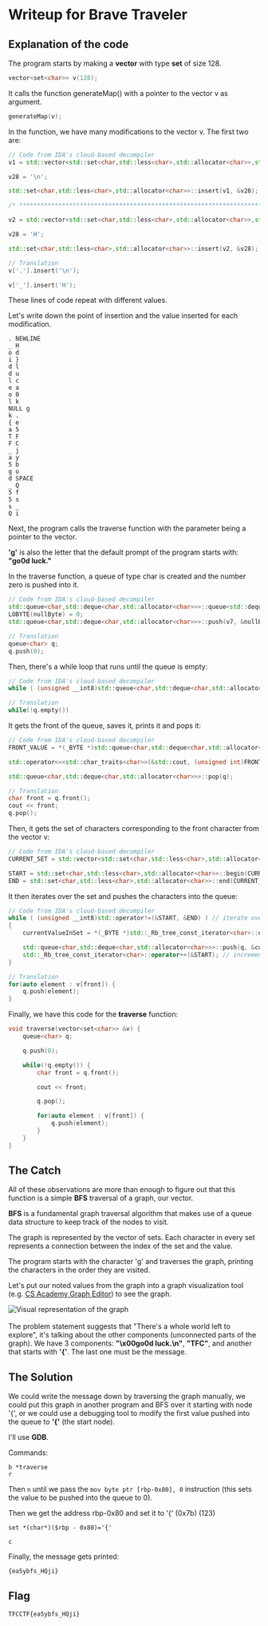 # Writeup for Brave Traveler

## Explanation of the code

The program starts by making a **vector** with type **set** of size 128.

```c++
vector<set<char>> v(128);
```

It calls the function generateMap() with a pointer to the vector v as argument.

```c++
generateMap(v);
```

In the function, we have many modifications to the vector v. The first two are:

```c++
// Code from IDA's cloud-based decompiler
v1 = std::vector<std::set<char,std::less<char>,std::allocator<char>>,std::allocator<std::set<char,std::less<char>,std::allocator<char>>>>::operator[](a1, '.');

v28 = '\n';

std::set<char,std::less<char>,std::allocator<char>>::insert(v1, &v28);

/* ********************************************************************** */

v2 = std::vector<std::set<char,std::less<char>,std::allocator<char>>,std::allocator<std::set<char,std::less<char>,std::allocator<char>>>>::operator[](a1, '_');

v28 = 'H';

std::set<char,std::less<char>,std::allocator<char>>::insert(v2, &v28);
```
  

```c++
// Translation
v['.'].insert('\n');

v['_'].insert('H');
 ```

These lines of code repeat with different values.

  

Let's write down the point of insertion and the value inserted for each modification.

  
```
. NEWLINE
_ H
o d
i }
d l
d u
l c
e a
o 0
l k
NULL g
k .
{ e
a 5
T F
F C
_ j
a y
5 b
g o
d SPACE
_ Q
5 f
5 s
s _
Q i
```
  

Next, the program calls the traverse function with the parameter being a pointer to the vector.


**'g'** is also the letter that the default prompt of the program starts with: **"go0d luck."**

In the traverse function, a queue of type char is created and the number zero is pushed into it.

```c++
// Code from IDA's cloud-based decompiler
std::queue<char,std::deque<char,std::allocator<char>>>::queue<std::deque<char,std::allocator<char>>,void>(q);
LOBYTE(nullByte) = 0;
std::queue<char,std::deque<char,std::allocator<char>>>::push(v7, &nullByte);
```

```c++
// Translation
queue<char> q;
q.push(0);
```

Then, there's a while loop that runs until the queue is empty:

```c++
// Code from IDA's cloud-based decompiler
while ( (unsigned __int8)std::queue<char,std::deque<char,std::allocator<char>>>::empty(v7) != 1 )
```

```c++
// Translation
while(!q.empty())
```

It gets the front of the queue, saves it, prints it and pops it:

```c++
// Code from IDA's cloud-based decompiler
FRONT_VALUE = *(_BYTE *)std::queue<char,std::deque<char,std::allocator<char>>>::front(q);

std::operator<<<std::char_traits<char>>(&std::cout, (unsigned int)FRONT_VALUE);

std::queue<char,std::deque<char,std::allocator<char>>>::pop(q);
```

```c++
// Translation
char front = q.front();
cout << front;
q.pop();
```

Then, it gets the set of characters corresponding to the front character from the vector v:

  
```c++
// Code from IDA's cloud-based decompiler
CURRENT_SET = std::vector<std::set<char,std::less<char>,std::allocator<char>>,std::allocator<std::set<char,std::less<char>,std::allocator<char>>>>::operator[](ourVector, FRONT_VALUE);

START = std::set<char,std::less<char>,std::allocator<char>>::begin(CURRENT_SET);
END = std::set<char,std::less<char>,std::allocator<char>>::end(CURRENT_SET);
```

It then iterates over the set and pushes the characters into the queue:

```c++
// Code from IDA's cloud-based decompiler
while ( (unsigned __int8)std::operator!=(&START, &END) ) // iterate over set
{
    currentValueInSet = *(_BYTE *)std::_Rb_tree_const_iterator<char>::operator*(&START); // obtain value from iterator

    std::queue<char,std::deque<char,std::allocator<char>>>::push(q, &currentValueInSet); // push value into queue
    std::_Rb_tree_const_iterator<char>::operator++(&START); // increment iterator
}
```

```c++
// Translation
for(auto element : v[front]) {
    q.push(element);
}
```

Finally, we have this code for the **traverse** function:
```c++
void traverse(vector<set<char>> &v) {
    queue<char> q;

    q.push(0);

    while(!q.empty()) {
        char front = q.front();

        cout << front;

        q.pop();

        for(auto element : v[front]) {
            q.push(element);
        }
    }
}
```

## The Catch

All of these observations are more than enough to figure out that this function is a simple **BFS** traversal of a graph, our vector.

**BFS** is a fundamental graph traversal algorithm that makes use of a queue data structure to keep track of the nodes to visit.

The graph is represented by the vector of sets. Each character in every set represents a connection between the index of the set and the value.

The program starts with the character 'g' and traverses the graph, printing the characters in the order they are visited.

Let's put our noted values from the graph into a graph visualization tool (e.g. [CS Academy Graph Editor](https://csacademy.com/app/graph_editor/)) to see the graph.

  
![Visual representation of the graph](graph.png)
<br><br>The problem statement suggests that "There's a whole world left to explore", it's talking about the other components (unconnected parts of the graph). We have 3 components: **"\x00go0d luck.\n"**, **"TFC"**, and another that starts with **'{'**. The last one must be the message.

## The Solution

We could write the message down by traversing the graph manually, we could put this graph in another program and BFS over it starting with node '{', or we could use a debugging tool to modify the first value pushed into the queue to **'{'** (the start node).

I'll use **GDB**.

Commands:
```gdb
b *traverse
r
```

Then ```n``` until we pass the ```mov byte ptr [rbp-0x80], 0``` instruction (this sets the value to be pushed into the queue to 0).

Then we get the address rbp-0x80 and set it to '{' (0x7b) (123)

```gdb
set *(char*)($rbp - 0x80)='{'
```

```gdb
c
```

Finally, the message gets printed:

```{ea5ybfs_HQji}```



## Flag

```TFCCTF{ea5ybfs_HQji}```



